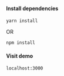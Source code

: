 #### Install dependencies
```
yarn install
```
OR
```
npm install
```

#### Visit demo
```
localhost:3000
```
